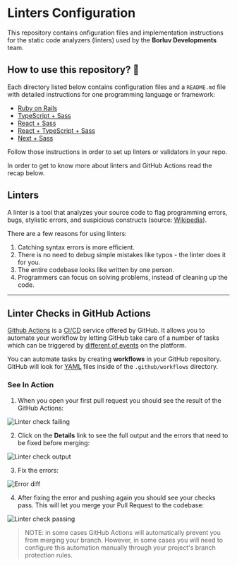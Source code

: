 # Linters Configuration

This repository contains onfiguration files and implementation instructions for the static code analyzers (linters) used by the **Borluv Developments** team.

## How to use this repository? 🤷

Each directory listed below contains configuration files and a `README.md` file with detailed instructions for one programming language or framework:

- [Ruby on Rails](./ruby-on-rails/)
- [TypeScript + Sass](./vanilla-ts-sass/)
- [React + Sass](./react-sass)
- [React + TypeScript + Sass](./react-ts-sass/)
- [Next + Sass](./next-sass/)

Follow those instructions in order to set up linters or validators in your repo.

In order to get to know more about linters and GitHub Actions read the recap below.

## Linters
A linter is a tool that analyzes your source code to flag programming errors, bugs, stylistic errors, and suspicious constructs (source: [Wikipedia](https://en.wikipedia.org/wiki/Lint_(software))).

There are a few reasons for using linters:

1. Catching syntax errors is more efficient.
2. There is no need to debug simple mistakes like typos - the linter does it for you.
3. The entire codebase looks like written by one person.
4. Programmers can focus on solving problems, instead of cleaning up the code.

---

## Linter Checks in GitHub Actions

[Github Actions](https://help.github.com/en/actions) is a [CI/CD](https://codilime.com/what-is-ci-cd-all-you-need-to-know/) service offered by GitHub. It allows you to automate your workflow by letting GitHub take care of a number of tasks which can be triggered by [different of events](https://help.github.com/en/actions/reference/events-that-trigger-workflows) on the platform.

You can automate tasks by creating **workflows** in your GitHub repository. GitHub will look for [YAML](https://en.wikipedia.org/wiki/YAML) files inside of the `.github/workflows` directory.

### See In Action

1. When you open your first pull request you should see the result of the GitHub Actions:

![Linter check failing](./media/linter-fail.png)

2. Click on the **Details** link to see the full output and the errors that need to be fixed before merging:

![Linter check output](./media/linter-fail-details.png)

3. Fix the errors:

![Error diff](./media/linter-fix.png)

4. After fixing the error and pushing again you should see your checks pass. This will let you merge your Pull Request to the codebase:

![Linter check passing](./media/linter-pass.png)

> NOTE: in some cases GitHub Actions will automatically prevent you from merging your branch. However, in some cases you will need to configure this automation manually through your project's branch protection rules.
